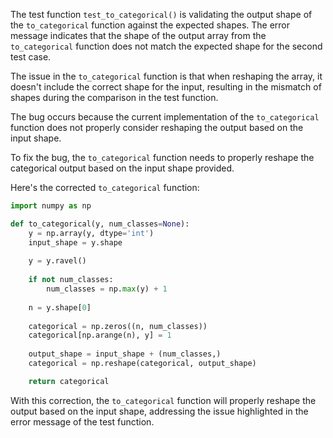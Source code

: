 The test function `test_to_categorical()` is validating the output shape of the `to_categorical` function against the expected shapes. The error message indicates that the shape of the output array from the `to_categorical` function does not match the expected shape for the second test case.

The issue in the `to_categorical` function is that when reshaping the array, it doesn't include the correct shape for the input, resulting in the mismatch of shapes during the comparison in the test function.

The bug occurs because the current implementation of the `to_categorical` function does not properly consider reshaping the output based on the input shape.

To fix the bug, the `to_categorical` function needs to properly reshape the categorical output based on the input shape provided.

Here's the corrected `to_categorical` function:

```python
import numpy as np

def to_categorical(y, num_classes=None):
    y = np.array(y, dtype='int')
    input_shape = y.shape
    
    y = y.ravel()
    
    if not num_classes:
        num_classes = np.max(y) + 1
    
    n = y.shape[0]
    
    categorical = np.zeros((n, num_classes))
    categorical[np.arange(n), y] = 1
    
    output_shape = input_shape + (num_classes,)
    categorical = np.reshape(categorical, output_shape)

    return categorical
```

With this correction, the `to_categorical` function will properly reshape the output based on the input shape, addressing the issue highlighted in the error message of the test function.